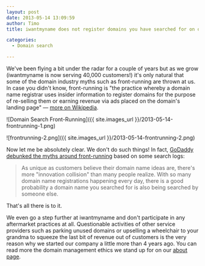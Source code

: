 ```yaml
---
layout: post
date: 2013-05-14 13:09:59
author: Timo
title: iwantmyname does not register domains you have searched for on our site. EVER.

categories:
  - Domain search

---
```


We've been flying a bit under the radar for a couple of years but as we grow (iwantmyname is now serving 40,000 customers!) it's only natural that some of the domain industry myths such as front-running are thrown at us. In case you didn't know, front-running is "the practice whereby a domain name registrar uses insider information to register domains for the purpose of re-selling them or earning revenue via ads placed on the domain's landing page" &mdash; [more on Wikipedia](http://en.wikipedia.org/wiki/Domain_name_front_running).

![Domain Search Front-Running]({{ site.images_url }}/2013-05-14-frontrunning-1.png)

![frontrunning-2.png]({{ site.images_url }}/2013-05-14-frontrunning-2.png)

Now let me be absolutely clear. We don't do such things! In fact, [GoDaddy debunked the myths around front-running](http://inside.godaddy.com/front-running-debunking-myth/) based on some search logs:

> As unique as customers believe their domain name ideas are, there's more "innovation collision" than many people realize. With so many domain name registrations happening every day, there is a good probability a domain name you searched for is also being searched by someone else.

That's all there is to it.

We even go a step further at iwantmyname and don't participate in any aftermarket practices at all. Questionable activities of other service providers such as parking unused domains or upselling a wheelchair to your grandma to squeeze the last bit of revenue out of customers is the very reason why we started our company a little more than 4 years ago. You can read more the domain management ethics we stand up for on our [about page](https://iwantmyname.com/about).
